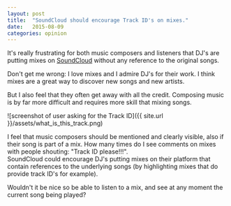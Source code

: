 ```yaml
---
layout: post
title:  "SoundCloud should encourage Track ID's on mixes."
date:   2015-08-09
categories: opinion 
---
```


It's really frustrating for both music composers and listeners that DJ's are putting mixes on [SoundCloud](https://soundcloud.com/) without any reference to the original songs.

Don't get me wrong: I love mixes and I admire DJ's for their work. I think mixes are a great way to discover new songs and new artists.

But I also feel that they often get away with all the credit. Composing music is by far more difficult and requires more skill that mixing songs.

![screenshot of user asking for the Track ID]({{ site.url }}/assets/what_is_this_track.png)

I feel that music composers should be mentioned and clearly visible, also if their song is part of a mix. How many times do I see comments on mixes with people shouting: "Track ID please!!!".  
SoundCloud could encourage DJ's putting mixes on their platform that contain references to the underlying songs (by highlighting mixes that do provide track ID's for example).

Wouldn't it be nice so be able to listen to a mix, and see at any moment the current song being played?

